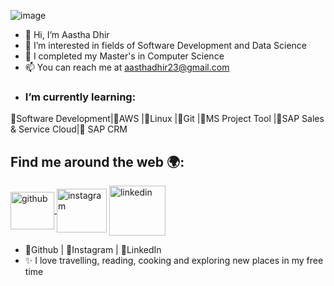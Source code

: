 ![image](https://user-images.githubusercontent.com/99361223/208289395-29febec6-a741-4063-933a-7ba0a0dc9494.png)
- 👋 Hi, I’m Aastha Dhir
- 👀 I’m interested in fields of Software Development and Data Science
- 🌱 I completed my Master's in Computer Science
- 📫 You can reach me at aasthadhir23@gmail.com
- ### I’m currently learning:<br>
🌱Software Development|🌱AWS |🌱Linux |🌱Git |🌱MS Project Tool |🌱SAP Sales & Service Cloud|🌱 SAP CRM
## Find me around the web 🌍:

<a href="https://github.com/aasthadhir23">  <img align="center" src="https://upload.wikimedia.org/wikipedia/commons/thumb/9/91/Octicons-mark-github.svg/2048px-Octicons-mark-github.svg.png" width="70" height="60" alt="github"> </a>
<a href="https://www.instagram.com/aasthadhir_23/"><img align="center" src="https://assets.stickpng.com/images/580b57fcd9996e24bc43c521.png" width="80" height="70" alt="instagram"></img></a>
<a href="https://www.linkedin.com/in/AasthaDhir/"><img align="center" src="https://logos-world.net/wp-content/uploads/2020/04/Linkedin-Logo.png" width="90" height="80" alt="linkedin"></a>
- 🌱Github | 🌱Instagram | 🌱LinkedIn
- ✨ I love travelling, reading, cooking and exploring new places in my free time 
<!---
aasthadhir23/aasthadhir23 is a ✨ special ✨ repository because its `README.md` (this file) appears on your GitHub profile.
You can click the Preview link to take a look at your changes.
--->
